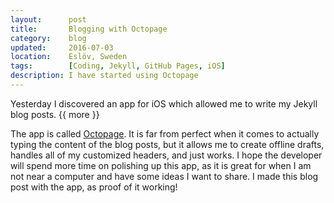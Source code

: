 ```yaml
---
layout:      post
title:       Blogging with Octopage
category:    blog
updated:     2016-07-03
location:    Eslöv, Sweden
tags:        [Coding, Jekyll, GitHub Pages, iOS]
description: I have started using Octopage
---
```


Yesterday I discovered an app for iOS which allowed me to write my Jekyll blog posts. {{ more }}

The app is called [Octopage](https://itunes.apple.com/us/app/octopage-blogging-jekyll-markdown/id649843345). It is far from perfect when it comes to actually typing the content of the blog posts, but it allows me to create offline drafts, handles all of my customized headers, and just works. I hope the developer will spend more time on polishing up this app, as it is great for when I am not near a computer and have some ideas I want to share. I made this blog post with the app, as proof of it working!